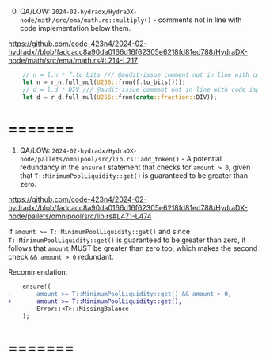 0. QA/LOW: `2024-02-hydradx/HydraDX-node/math/src/ema/math.rs::multiply()` - comments not in line with code implementation below them.

https://github.com/code-423n4/2024-02-hydradx//blob/fadcacc8a90da0166d16f62305e6218fd81ed788/HydraDX-node/math/src/ema/math.rs#L214-L217

```rust
	// n = l.n * f.to_bits /// @audit-issue comment not in line with code implementation below
	let n = r_n.full_mul(U256::from(f.to_bits()));
	// d = l.d * DIV /// @audit-issue comment not in line with code implementation below
	let d = r_d.full_mul(U256::from(crate::fraction::DIV));
```
=======
=======

1. QA/LOW: `2024-02-hydradx/HydraDX-node/pallets/omnipool/src/lib.rs::add_token()` - A potential redundancy in the `ensure!` statement that checks for `amount > 0`, given that `T::MinimumPoolLiquidity::get()` is guaranteed to be greater than zero.

https://github.com/code-423n4/2024-02-hydradx//blob/fadcacc8a90da0166d16f62305e6218fd81ed788/HydraDX-node/pallets/omnipool/src/lib.rs#L471-L474

If `amount >= T::MinimumPoolLiquidity::get()` and since `T::MinimumPoolLiquidity::get()` is guaranteed to be greater than zero, it follows that `amount` MUST be greater than zero too, which makes the second check `&& amount > 0` redundant.

Recommendation:

```diff
	ensure!(
-		amount >= T::MinimumPoolLiquidity::get() && amount > 0,
+		amount >= T::MinimumPoolLiquidity::get(),
		Error::<T>::MissingBalance
	);
```
=======
=======

